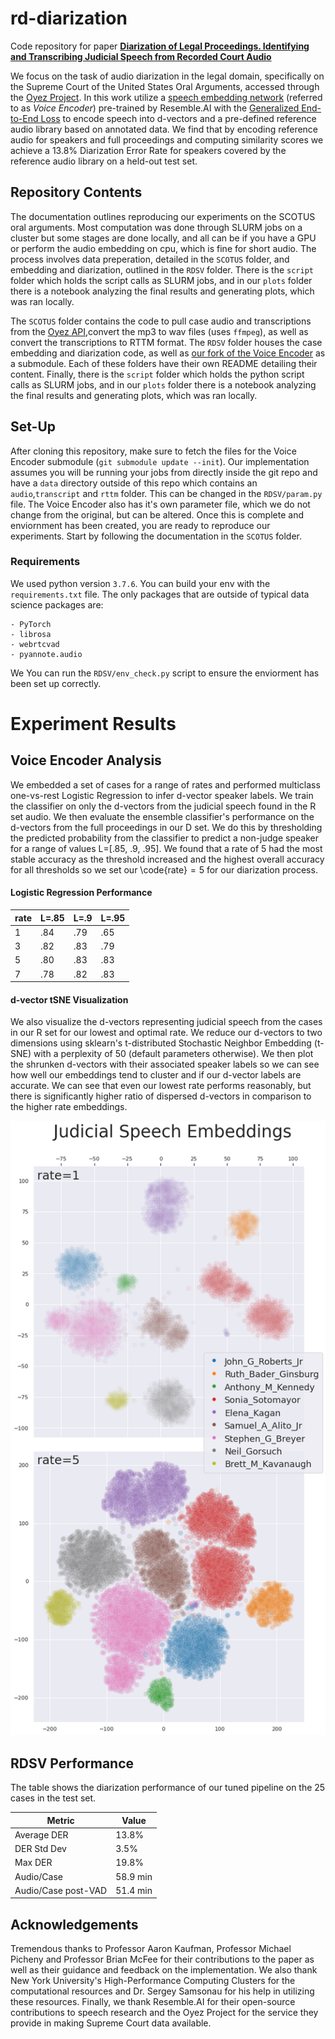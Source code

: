 # rd-diarization

Code repository for paper [**Diarization of Legal Proceedings. Identifying and Transcribing Judicial Speech from Recorded Court Audio**]()

We focus on the task of audio diarization in the legal domain, specifically on the Supreme Court of the United States Oral Arguments, accessed through the [Oyez Project](https://www.oyez.org/). In this work utilize a [speech embedding network](https://github.com/resemble-ai/Resemblyzer) (referred to as *Voice Encoder*) pre-trained by Resemble.AI with the [Generalized End-to-End Loss](https://google.github.io/speaker-id/publications/GE2E/) to encode speech into d-vectors and a pre-defined reference audio library based on annotated data. We find that by encoding reference audio for speakers and full proceedings and computing similarity scores we achieve a 13.8% Diarization Error Rate for speakers covered by the reference audio library on a held-out test set.

## Repository Contents

The documentation outlines reproducing our experiments on the SCOTUS oral arguments. Most computation was done through SLURM jobs on a cluster but some stages are done locally, and all can be if you have a GPU or perform the audio embedding on cpu, which is fine for short audio. The process involves data preperation, detailed in the `SCOTUS` folder, and embedding and diarization, outlined in the `RDSV` folder. There is the `script` folder which holds the script calls as SLURM jobs, and in our `plots` folder there is a notebook analyzing the final results and generating plots, which was ran locally.

The `SCOTUS` folder contains the code to pull case audio and transcriptions from the [Oyez API](https://github.com/walkerdb/supreme_court_transcripts),convert the mp3 to wav files (uses `ffmpeg`), as well as convert the transcriptions to RTTM format. The `RDSV` folder houses the case embedding and diarization code, as well as [our fork of the Voice Encoder](https://github.com/JeffT13/VoiceEncoder) as a submodule. Each of these folders have their own README detailing their content. Finally, there is the `script` folder which holds the python script calls as SLURM jobs, and in our `plots` folder there is a notebook analyzing the final results and generating plots, which was ran locally. 


## Set-Up

After cloning this repository, make sure to fetch the files for the Voice Encoder submodule (`git submodule update --init`). Our implementation assumes you will be running your jobs from directly inside the git repo and have a `data` directory outside of this repo which contains an `audio`,`transcript` and `rttm` folder. This can be changed in the `RDSV/param.py` file. The Voice Encoder also has it's own parameter file, which we do not change from the original, but can be altered. Once this is complete and enviornment has been created, you are ready to reproduce our experiments. Start by following the documentation in the `SCOTUS` folder.

    
### Requirements

We used python version `3.7.6`. You can build your env with the `requirements.txt` file. The only packages that are outside of typical data science packages are:

    - PyTorch
    - librosa
    - webrtcvad
    - pyannote.audio
  
We You can run the `RDSV/env_check.py` script to ensure the enviorment has been set up correctly.


# Experiment Results

## Voice Encoder Analysis

We embedded a set of cases for a range of rates and performed multiclass one-vs-rest Logistic Regression to infer d-vector speaker labels. We train the classifier on only the d-vectors from the judicial speech found in the R set audio. We then evaluate the ensemble classifier's performance on the d-vectors from the full proceedings in our D set. We do this by thresholding the predicted probability from the classifier to predict a non-judge speaker for a range of values L=[.85, .9, .95]. We found that a rate of $5$ had the most stable accuracy as the threshold increased and the highest overall accuracy for all thresholds so we set our \code{rate}$=5$ for our diarization process.

#### Logistic Regression Performance

| rate | L=.85 | L=.9 | L=.95 |
|------|-------|------|-------|
| 1    | .84   | .79  | .65   |
| 3    | .82   | .83  | .79   |
| 5    | .80   | .83  | .83   |
| 7    | .78   | .82  | .83   |

#### d-vector tSNE Visualization

We also visualize the d-vectors representing judicial speech from the cases in our R set for our lowest and optimal rate. We reduce our d-vectors to two dimensions using sklearn's t-distributed Stochastic Neighbor Embedding (t-SNE) with a perplexity of 50 (default parameters otherwise). We then plot the shrunken d-vectors with their associated speaker labels so we can see how well our embeddings tend to cluster and if our d-vector labels are accurate. We can see that even our lowest rate performs reasonably, but there is significantly higher ratio of dispersed d-vectors in comparison to the higher rate embeddings.

![](./plots/dvector_tsne.png)

## RDSV Performance

The table shows the diarization performance of our tuned pipeline on the 25 cases in the test set. 

| Metric              | Value    |
|---------------------|----------|
| Average DER         | 13.8%    |
| DER Std Dev         | 3.5%     |
| Max DER             | 19.8%    |
| Audio/Case          | 58.9 min |
| Audio/Case post-VAD | 51.4 min |

## Acknowledgements

Tremendous thanks to Professor Aaron Kaufman, Professor Michael Picheny and Professor Brian McFee for their contributions to the paper as well as their guidance and feedback on the implementation. We also thank New York University's High-Performance Computing Clusters for the computational resources and Dr. Sergey Samsonau for his help in utilizing these resources. Finally, we thank Resemble.AI for their open-source contributions to speech research and the Oyez Project for the service they provide in making Supreme Court data available. 
